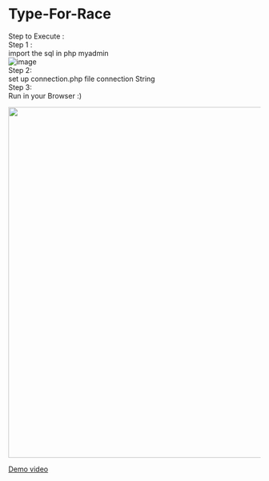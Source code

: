 # Type-For-Race


Step to  Execute :<br>
Step 1 :
<br>import the sql in php myadmin 
<br>![image](https://user-images.githubusercontent.com/91798995/204123034-e9a8dd07-5264-4837-b494-c353478a39e3.png)
<br>Step 2:
<br>set up connection.php file connection String 
<br>Step 3:
<br>Run in your Browser :)

<img src="https://user-images.githubusercontent.com/91798995/204122977-43ae49f8-72df-4b3b-9d68-60704e45a628.png" width="700">






<a href="https://user-images.githubusercontent.com/91798995/204082294-90d1317c-14a1-4078-acb9-e75724c0d78c.mp4">Demo video </a>
